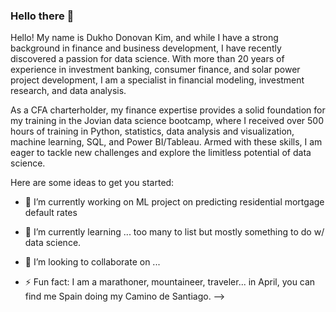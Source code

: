 ### Hello there 👋

Hello! My name is Dukho Donovan Kim, and while I have a strong background in finance and business development, I have recently discovered a passion 
for data science. With more than 20 years of experience in investment banking, consumer finance, and solar power project development, I am a 
specialist in financial modeling, investment research, and data analysis.

As a CFA charterholder, my finance expertise provides a solid foundation for my training in the Jovian data science bootcamp, where I received over 
500 hours of training in Python, statistics, data analysis and visualization, machine learning, SQL, and Power BI/Tableau. Armed with these skills, 
I am eager to tackle new challenges and explore the limitless potential of data science.

Here are some ideas to get you started:

- 🔭 I’m currently working on ML project on predicting residential mortgage default rates
- 🌱 I’m currently learning ... too many to list but mostly something to do w/ data science. 
- 👯 I’m looking to collaborate on ...

- ⚡ Fun fact: I am a marathoner, mountaineer, traveler... in April, you can find me Spain doing my Camino de Santiago. 
-->



